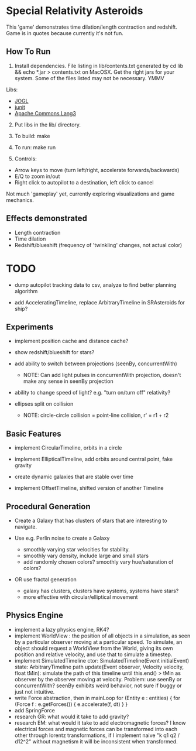 Special Relativity Asteroids
============================

This 'game' demonstrates time dilation/length contraction and redshift. Game is in quotes
because currently it's not fun.

How To Run
----------

1. Install dependencies. File listing in lib/contents.txt generated by
    cd lib && echo *.jar > contents.txt
  on MacOSX. Get the right jars for your system.
  Some of the files listed may not be necessary. YMMV

  Libs:
  - [JOGL](http://jogamp.org/)
  - [junit](https://github.com/junit-team/junit/wiki/Download-and-Install)
  - [Apache Commons Lang3](https://commons.apache.org/proper/commons-lang/download_lang.cgi)

2. Put libs in the lib/ directory.

3. To build:
    make

4. To run:
    make run

5. Controls:
  - Arrow keys to move (turn left/right, accelerate forwards/backwards)
  - E/Q to zoom in/out
  - Right click to autopilot to a destination, left click to cancel

Not much 'gameplay' yet, currently exploring visualizations and game mechanics.

Effects demonstrated
--------------------
- Length contraction
- Time dilation
- Redshift/blueshift (frequency of 'twinkling' changes, not actual color)

TODO
====

- dump autopilot tracking data to csv, analyze to find better planning algorithm

- add AcceleratingTimeline, replace ArbitraryTimeline in SRAsteroids for ship?

Experiments
-----------

- implement position cache and distance cache?

- show redshift/blueshift for stars?

- add ability to switch between projections (seenBy, concurrentWith)
  - NOTE: Can add light pulses in concurrentWith projection, doesn't make any sense in seenBy
  projection

- ability to change speed of light? e.g. "turn on/turn off" relativity?

- ellipses split on collision
  - NOTE: circle-circle collision = point-line collision, r' = r1 + r2

Basic Features
--------------

- implement CircularTimeline, orbits in a circle
- implement EllipticalTimeline, add orbits around central point, fake gravity
- create dynamic galaxies that are stable over time

- implement OffsetTimeline, shifted version of another Timeline

Procedural Generation
---------------------

- Create a Galaxy that has clusters of stars that are interesting to navigate.

- Use e.g. Perlin noise to create a Galaxy
  - smoothly varying star velocities for stability.
  - smoothly vary density, include large and small stars
  - add randomly chosen colors? smoothly vary hue/saturation of colors?

- OR use fractal generation
  - galaxy has clusters, clusters have systems, systems have stars?
  - more effective with circular/elliptical movement

Physics Engine
--------------

- implement a lazy physics engine, RK4?
- implement WorldView : the position of all objects in a simulation, as seen by a particular
  observer moving at a particular speed. To simulate, an object should request a WorldView from
  the World, giving its own position and relative velocity, and use that to simulate a timestep.
- implement SimulatedTimeline
    ctor: SimulatedTimeline(Event initialEvent)
    state: ArbitraryTimeline path
    update(Event observer, Velocity velocity, float tMin):
      simulate the path of this timeline until this.end() > tMin as observer by the observer
      moving at velocity. Problem: use seenBy or concurrentWith? seenBy exhibits weird behavior,
      not sure if buggy or just not intuitive.
- write Force abstraction, then in mainLoop
    for (Entity e : entities) {
      for (Force f : e.getForces()) {
        e.accelerate(f, dt)
      }
    }
- add SpringForce
- research GR: what would it take to add gravity?
- research EM: what would it take to add electromagnetic forces? I know electrical forces and
  magnetic forces can be transformed into each other through lorentz transformations, if I
  implement naive "k q1 q2 / d12^2" without magnetism it will be inconsistent when transformed.


